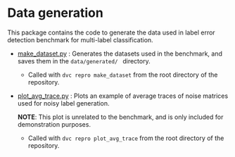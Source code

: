 # Data generation

This package contains the code to generate the data used in label error detection benchmark for multi-label classification.

- [make_dataset.py](./make_dataset.py) : Generates the datasets used in the benchmark, and saves them in the `data/generated/
` directory.
  - Called with `dvc repro make_dataset` from the root directory of the repository.
- [plot_avg_trace.py](./plot_avg_trace.py) : Plots an example of average traces of noise matrices used for noisy label generation.

  **NOTE**: This plot is unrelated to the benchmark, and is only included for demonstration purposes.

  - Called with `dvc repro plot_avg_trace` from the root directory of the repository.
